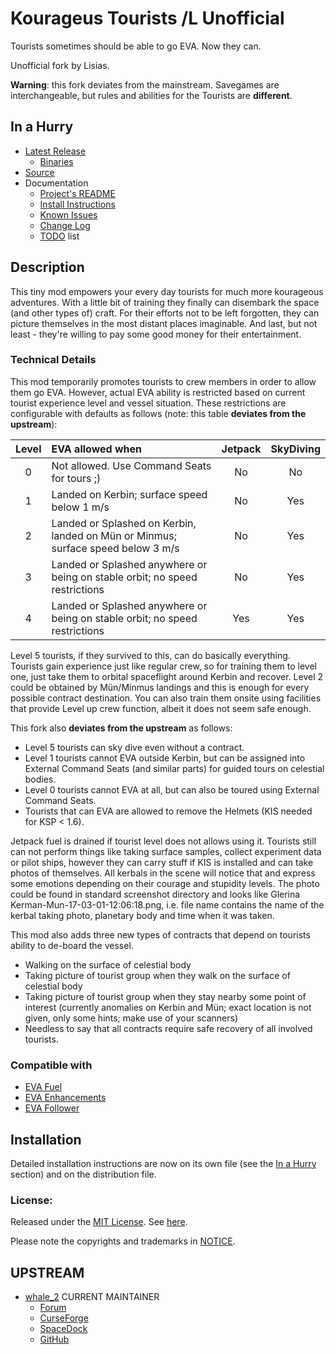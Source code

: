 # Kourageus Tourists /L Unofficial

Tourists sometimes should be able to go EVA. Now they can.

Unofficial fork by Lisias.

**Warning**: this fork deviates from the mainstream. Savegames are interchangeable, but rules and abilities for the Tourists are **different**.


## In a Hurry

* [Latest Release](https://github.com/net-lisias-kspu/KourageusTourists/releases)
	+ [Binaries](https://github.com/net-lisias-kspu/KourageusTourists/tree/Archive)
* [Source](https://github.com/net-lisias-kspu/KourageusTourists)
* Documentation
	+ [Project's README](https://github.com/net-lisias-kspu/KourageusTourists/blob/master/README.md)
	+ [Install Instructions](https://github.com/net-lisias-kspu/KourageusTourists/blob/master/INSTALL.md)
	+ [Known Issues](https://github.com/net-lisias-kspu/KourageusTourists/blob/master/KNOWN_ISSUES.md)
	+ [Change Log](./CHANGE_LOG.md)
	+ [TODO](./TODO.md) list


## Description

This tiny mod empowers your every day tourists for much more kourageous adventures. With a little bit of training they finally can disembark the space (and other types of) craft. For their efforts not to be left forgotten, they can picture themselves in the most distant places imaginable. And last, but not least - they're willing to pay some good money for their entertainment.

### Technical Details

This mod temporarily promotes tourists to crew members in order to allow them go EVA. However, actual EVA ability is restricted based on current tourist experience level and vessel situation. These restrictions are configurable with defaults as follows (note: this table **deviates from the upstream**):

| Level | EVA allowed when	 | Jetpack  | SkyDiving |
|:-----:|:------------------|:--------:|:--------: |    
| 0     | Not allowed. Use Command Seats for tours ;) | No | No
| 1     | Landed on Kerbin; surface speed below 1 m/s | No | Yes
| 2     | Landed or Splashed on Kerbin, landed on Mün or Minmus; surface speed below 3 m/s | No | Yes
| 3     | Landed or Splashed anywhere or being on stable orbit; no speed restrictions | No | Yes
| 4     | Landed or Splashed anywhere or being on stable orbit; no speed restrictions | Yes | Yes

Level 5 tourists, if they survived to this, can do basically everything. Tourists gain experience just like regular crew, so for training them to level one, just take them to orbital spaceflight around Kerbin and recover. Level 2 could be obtained by Mün/Minmus landings and this is enough for every possible contract destination. You can also train them onsite using facilities that provide Level up crew function, albeit it does not seem safe enough.

This fork also **deviates from the upstream** as follows:

* Level 5 tourists can sky dive even without a contract.
* Level 1 tourists cannot EVA outside Kerbin, but can be assigned into External Command Seats (and similar parts) for guided tours on celestial bodies.
* Level 0 tourists cannot EVA at all, but can also be toured using External Command Seats.
* Tourists that can EVA are allowed to remove the Helmets (KIS needed for KSP \< 1.6).

Jetpack fuel is drained if tourist level does not allows using it. Tourists still can not perform things like taking surface samples, collect experiment data or pilot ships, however they can carry stuff if KIS is installed and can take photos of themselves. All kerbals in the scene will notice that and express some emotions depending on their courage and stupidity levels. The photo could be found in standard screenshot directory and looks like Glerina Kerman-Mun-17-03-01-12:06:18.png, i.e. file name contains the name of the kerbal taking photo, planetary body and time when it was taken.  

This mod also adds three new types of contracts that depend on tourists ability to de-board the vessel. 

* Walking on the surface of celestial body
* Taking picture of tourist group when they walk on the surface of celestial body
* Taking picture of tourist group when they stay nearby some point of interest (currently anomalies on Kerbin and Mün; exact location is not given, only some hints; make use of your scanners)
* Needless to say that all contracts require safe recovery of all involved tourists.


### Compatible with

* [EVA Fuel](https://github.com/net-lisias-kspu/EvaFuel)
* [EVA Enhancements](https://github.com/net-lisias-kspu/EvaEnhancements)
* [EVA Follower](https://github.com/net-lisias-kspu/EvaFollower)


## Installation

Detailed installation instructions are now on its own file (see the [In a Hurry](#in-a-hurry) section) and on the distribution file.

### License:

Released under the [MIT License](https://opensource.org/licenses/MIT). See [here](./LICENSE).

Please note the copyrights and trademarks in [NOTICE](./NOTICE).


## UPSTREAM

* [whale_2](https://forum.kerbalspaceprogram.com/index.php?/profile/167015-whale_2/) CURRENT MAINTAINER
	+ [Forum](https://forum.kerbalspaceprogram.com/index.php?/topic/167120-*)
	+ [CurseForge](https://www.curseforge.com/kerbal/ksp-mods/kourageous-tourists)
	+ [SpaceDock](https://spacedock.info/mod/1613/Kourageous%20Tourists)
	+ [GitHub](https://github.com/whale2/KourageousTourists)
